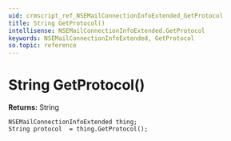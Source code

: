 ```yaml
---
uid: crmscript_ref_NSEMailConnectionInfoExtended_GetProtocol
title: String GetProtocol()
intellisense: NSEMailConnectionInfoExtended.GetProtocol
keywords: NSEMailConnectionInfoExtended, GetProtocol
so.topic: reference
---
```


# String GetProtocol()

**Returns:** String

```crmscript
NSEMailConnectionInfoExtended thing;
String protocol  = thing.GetProtocol();
```

